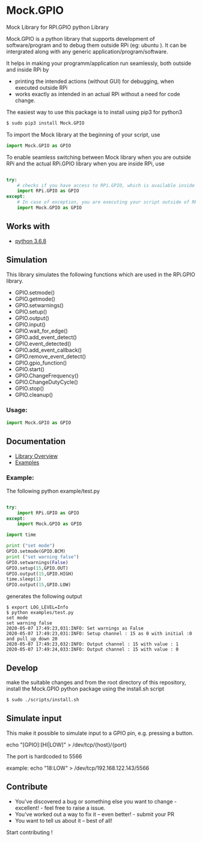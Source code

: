 # Mock.GPIO
Mock Library for RPI.GPIO python Library

Mock.GPIO is a python library that supports development of software/program and to debug them outside RPi (eg: ubuntu ). It can be intergrated along with any generic application/program/software.

It helps in making your programm/application run seamlessly, both outside and inside RPi by
- printing the intended actions (without GUI) for debugging, when executed outside RPi
- works exactly as intended in an actual RPi without a need for code change.


The easiest way to use this package is to install using pip3 for python3

```bash
$ sudo pip3 install Mock.GPIO
```

To import the Mock library at the beginning of your script, use

```python
import Mock.GPIO as GPIO
```

To enable seamless switching between Mock library when you are outside RPi and the actual RPi.GPIO library when you are inside RPi, use

```python

try:
    # checks if you have access to RPi.GPIO, which is available inside RPi
    import RPi.GPIO as GPIO
except:
    # In case of exception, you are executing your script outside of RPi, so import Mock.GPIO
    import Mock.GPIO as GPIO
```

## Works with

- [python 3.6.8](https://www.python.org/downloads/release/3.6.8)

## Simulation

This library simulates the following functions which are used in the RPi.GPIO library.

- GPIO.setmode()
- GPIO.getmode()
- GPIO.setwarnings()
- GPIO.setup()
- GPIO.output()
- GPIO.input()
- GPIO.wait_for_edge()
- GPIO.add_event_detect()
- GPIO.event_detected()
- GPIO.add_event_callback()
- GPIO.remove_event_detect()
- GPIO.gpio_function()
- GPIO.start()
- GPIO.ChangeFrequency()
- GPIO.ChangeDutyCycle()
- GPIO.stop()
- GPIO.cleanup()

### Usage:

``` python
import Mock.GPIO as GPIO
```

## Documentation

- [Library Overview](https://htmlpreview.github.io/?https://github.com/codenio/Mock.GPIO/blob/master/docs/Mock.GPIO.html)
- [Examples](examples)

### Example:

The following python example/test.py

```python

try:
    import RPi.GPIO as GPIO
except:
    import Mock.GPIO as GPIO

import time

print ("set mode")
GPIO.setmode(GPIO.BCM)
print ("set warning false")
GPIO.setwarnings(False)
GPIO.setup(15,GPIO.OUT)
GPIO.output(15,GPIO.HIGH)
time.sleep(1)
GPIO.output(15,GPIO.LOW)
```

generates the following output

```shell
$ export LOG_LEVEL=Info
$ python examples/test.py
set mode
set warning false
2020-05-07 17:49:23,031:INFO: Set warnings as False
2020-05-07 17:49:23,031:INFO: Setup channel : 15 as 0 with initial :0 and pull_up_down 20
2020-05-07 17:49:23,032:INFO: Output channel : 15 with value : 1
2020-05-07 17:49:24,033:INFO: Output channel : 15 with value : 0
```

## Develop

make the suitable changes and from the root directory of this repository, install the Mock.GPIO python package using the install.sh script

```bash
$ sudo ./scripts/install.sh
```
## Simulate input

This make it possible to simulate input to a GPIO pin, e.g. pressing a button. 

echo "[GPIO]:[HI|LOW]" > /dev/tcp/{host}/{port}

The port is hardcoded to 5566

example:
echo "18:LOW" > /dev/tcp/192.168.122.143/5566


## Contribute

- You've discovered a bug or something else you want to change - excellent! - feel free to raise a issue.
- You've worked out a way to fix it – even better! - submit your PR
- You want to tell us about it – best of all!

Start contributing !
